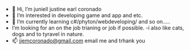 - 👋 Hi, I’m juniell justine earl coronado
- 👀 I’m interested in developing game and app and etc.
- 🌱 I’m currently learning c#/phyton/webdeveloping/ and so on.....
- I’m looking for an on the job trianing or job if possible.
-i also like cats, dogs and to tyravel in nature.
- 📫 jjemcoronado@gmail.com  email me and trhank you

<!---
juniell26/juniell26 is a ✨ special ✨ repository because its `README.md` (this file) appears on your GitHub profile.
You can click the Preview link to take a look at your changes.
--->
